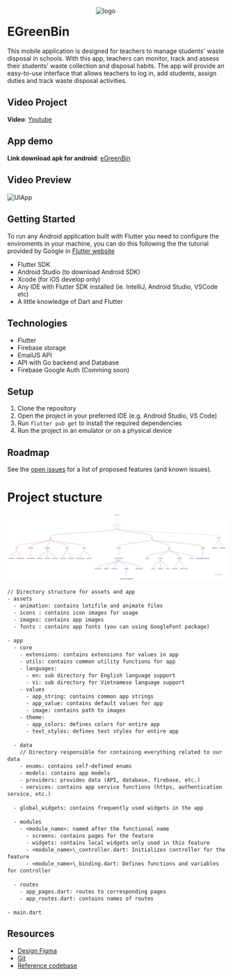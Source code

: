 <img align="right" width="300" alt="logo" src="https://user-images.githubusercontent.com/92455101/215042770-66273c82-6889-479e-a2a4-3c1f5a9e1230.png">

# EGreenBin

This mobile application is designed for teachers to manage students' waste disposal in schools. With this app, teachers can monitor, track and assess their students' waste collection and disposal habits. The app will provide an easy-to-use interface that allows teachers to log in, add students, assign duties and track waste disposal activities.
## Video Project

**Video**: [Youtube](https://www.youtube.com/watch?v=HTp6p7A_IFA)
## App demo

**Link download apk for android**: [eGreenBin](https://drive.google.com/file/d/1VTPtGCNmN7gW3FWnvPVunL8GQx1P8L8j/view?usp=share_link)

## Video Preview

<img align="center" width="200" alt="UIApp" src="https://media1.giphy.com/media/v1.Y2lkPTc5MGI3NjExNDIxYTBjYjYxMGMyNDlkN2E0YTM5MTBiNWMwMWI4NGI5ZTE2YTRhMCZjdD1n/IgTrLX9Ou58tmIaUBh/giphy.gif">

## Getting Started

To run any Android application built with Flutter you need to configure the enviroments in your machine, you can do this following the the tutorial provided by Google in [Flutter website](https://flutter.dev/docs/get-started/install)

- Flutter SDK
- Android Studio (to download Android SDK)
- Xcode (for iOS develop only)
- Any IDE with Flutter SDK installed (ie. IntelliJ, Android Studio, VSCode etc)
- A little knowledge of Dart and Flutter

## Technologies

- Flutter
- Firebase storage
- EmailJS API
- API with Go backend and Database
- Firebase Google Auth (Comming soon)

## Setup

1. Clone the repository
2. Open the project in your preferred IDE (e.g. Android Studio, VS Code)
3. Run `flutter pub get` to install the required dependencies
4. Run the project in an emulator or on a physical device

## Roadmap

See the [open issues](https://github.com/GDSC-UIT/eGreenBin-mobile/issues) for a list of proposed features (and known issues).

# Project stucture

![GetX_Structure](assets/images/GetX_Structure.jpg)

```
// Directory structure for assets and app
- assets
  - animation: contains lotifile and animate files
  - icons : contains icon images for usage
  - images: contains app images
  - fonts : contains app fonts (you can using GoogleFont package)

- app
  - core
    - extensions: contains extensions for values in app
    - utils: contains common utility functions for app
    - languages:
      - en: sub directory for English language support
      - vi: sub directory for Vietnamese language support
    - values
      - app_string: contains common app strings
      - app_value: contains default values for app
      - image: contains path to images
    - theme:
      - app_colors: defines colors for entire app
      - text_styles: defines text styles for entire app

  - data
    // Directory responsible for containing everything related to our data
    - enums: contains self-defined enums
    - models: contains app models
    - providers: provides data (API, database, firebase, etc.)
    - services: contains app service functions (https, authentication service, etc.)

  - global_widgets: contains frequently used widgets in the app

  - modules
    - <module_name>: named after the functional name
      - screens: contains pages for the feature
      - widgets: contains local widgets only used in this feature
      - <module_name>\_controller.dart: Initializes controller for the feature
      - <module_name>\_binding.dart: Defines functions and variables for controller

  - routes
    - app_pages.dart: routes to corresponding pages
    - app_routes.dart: contains names of routes

- main.dart
```

## Resources

- [Design Figma](https://www.figma.com/file/RkQeskWhdVR0k9WSatQ9PY/eGreenBin-App?node-id=0%3A1&t=7N586K5yNSBOIYit-1)
- [Git](https://github.com/GDSC-UIT/eGreenBin-mobile.git)
- [Reference codebase](https://github.com/kauemurakami/getx_pattern)

